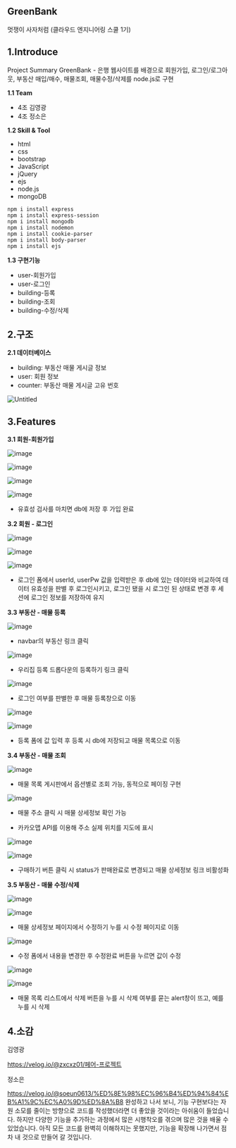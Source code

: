 GreenBank
-
멋쟁이 사자처럼 (클라우드 엔지니어링 스쿨 1기)

1.Introduce
-
Project Summary
GreenBank - 은행 웹사이트를 배경으로 회원가입, 로그인/로그아웃, 부동산 매입/매수, 매물조회, 매물수정/삭제를 node.js로 구현

**1.1 Team**
-  4조 김영광
-  4조 정소은

**1.2 Skill & Tool**
-  html
-  css
-  bootstrap
-  JavaScript
-  jQuery
-  ejs
-  node.js
-  mongoDB

`npm i install express`<br>
`npm i install express-session`<br>
`npm i install mongodb`<br>
`npm i install nodemon`<br>
`npm i install cookie-parser`<br>
`npm i install body-parser`<br>
`npm i install ejs`

**1.3 구현기능**
- user-회원가입
- user-로그인
- building-등록
- building-조회
- building-수정/삭제

2.구조
-

**2.1 데이터베이스**
- building: 부동산 매물 게시글 정보
- user: 회원 정보
- counter: 부동산 매물 게시글 고유 번호

![Untitled](https://github.com/sssoeun/realty/assets/139853314/c6351471-71b8-4a6d-b4ec-a1b8ed99487f)

3.Features
-
**3.1 회원-회원가입**

![image](https://github.com/sssoeun/realty/assets/139853314/cb246842-62ff-4f8a-9d47-c77081bbc0c3)

![image](https://github.com/sssoeun/realty/assets/139853314/49ce7b7a-642b-4821-8d3b-4e491e7937d1)

![image](https://github.com/sssoeun/realty/assets/139853314/acfdf30e-91e7-4a5e-8d04-87327fb7d0c9)

![image](https://github.com/sssoeun/realty/assets/139853314/82052c6d-2ca4-4808-845a-ea07d12989df)

-  유효성 검사를 마치면 db에 저장 후 가입 완료

**3.2 회원 - 로그인**

![image](https://github.com/sssoeun/realty/assets/139853314/f5f2a320-357f-418c-a417-f83d8e7a5fc2)

![image](https://github.com/sssoeun/realty/assets/139853314/cce9e275-eaba-4265-9b46-1ac4014cae6a)

![image](https://github.com/sssoeun/realty/assets/139853314/6a871965-937e-4fa1-ae4a-12d8bf17114a)


-  로그인 폼에서 userId, userPw 값을 입력받은 후 db에 있는 데이터와 비교하여 데이터 유효성을 판별 후 로그인시키고, 로그인 됐을 시 로그인 된 상태로 변경 후 세션에 로그인 정보를 저장하여 유지


**3.3 부동산 - 매물 등록**

![image](https://github.com/sssoeun/realty/assets/139853314/dfa29e81-1c65-454b-83cd-27c7ca8ffa42)

-  navbar의 부동산 링크 클릭

![image](https://github.com/sssoeun/realty/assets/139853314/f50c4a64-49c1-464b-95de-cf11b5649d2f)

-  우리집 등록 드롭다운의 등록하기 링크 클릭

![image](https://github.com/sssoeun/realty/assets/139853314/7623d830-cffe-4422-8549-491135a89abe)

-  로그인 여부를 판별한 후 매물 등록창으로 이동

![image](https://github.com/sssoeun/realty/assets/139853314/c8d747f8-3d31-4eb5-ab1f-a4c1840cb335)

![image](https://github.com/sssoeun/realty/assets/139853314/36a4c551-4eb6-463c-856e-5a42d83af46c)


- 등록 폼에 값 입력 후 등록 시 db에 저장되고 매물 목록으로 이동


**3.4 부동산 - 매물 조회**

![image](https://github.com/sssoeun/realty/assets/139853314/fa7ccd35-751e-429b-acc3-537c1f480c7b)

-  매물 목록 게시판에서 옵션별로 조회 가능, 동적으로 페이징 구현

![image](https://github.com/sssoeun/realty/assets/139853314/88e82203-707a-4562-a159-4412dd38bfb1)

-  매물 주소 클릭 시 매물 상세정보 확인 가능

-  카카오맵 API를 이용해 주소 실제 위치를 지도에 표시

![image](https://github.com/sssoeun/realty/assets/139853314/8a620f13-e9d5-4e44-b214-6123be13ecea)

![image](https://github.com/sssoeun/realty/assets/139853314/5df83897-0b69-46e3-8999-9cd2f8a42b22)

-  구매하기 버튼 클릭 시 status가 판매완료로 변경되고 매물 상세정보 링크 비활성화

**3.5 부동산 - 매물 수정/삭제**

![image](https://github.com/sssoeun/realty/assets/139853314/c9ac8b57-3262-4164-acaa-3e5460c3d46d)


![image](https://github.com/sssoeun/realty/assets/139853314/dc6c9c64-06b6-4f49-913c-d476a3fef61f)

-  매물 상세정보 페이지에서 수정하기 누를 시 수정 페이지로 이동

![image](https://github.com/sssoeun/realty/assets/139853314/953d2cb1-c49e-4c3d-9b26-bbf5507e2db4)

- 수정 폼에서 내용을 변경한 후 수정완료 버튼을 누르면 값이 수정

![image](https://github.com/sssoeun/realty/assets/139853314/0c6569f7-776f-449d-8a83-5689ee43cb22)

![image](https://github.com/sssoeun/realty/assets/139853314/5df3814a-3647-4c44-9215-de1107a6ca4a)

- 매물 목록 리스트에서 삭제 버튼을 누를 시 삭제 여부를 묻는 alert창이 뜨고, 예를 누를 시 삭제


4.소감
-

김영광

https://velog.io/@zxcxz01/페어-프로젝트

정소은

https://velog.io/@soeun0613/%ED%8E%98%EC%96%B4%ED%94%84%EB%A1%9C%EC%A0%9D%ED%8A%B8
완성하고 나서 보니, 기능 구현보다는 자원 소모를 줄이는 방향으로 코드를 작성했더라면 더 좋았을 것이라는 아쉬움이 들었습니다. 하지만 다양한 기능을 추가하는 과정에서 많은 시행착오를 겪으며 많은 것을 배울 수 있었습니다.
아직 모든 코드를 완벽히 이해하지는 못했지만, 기능을 확장해 나가면서 점차 내 것으로 만들어 갈 것입니다.
